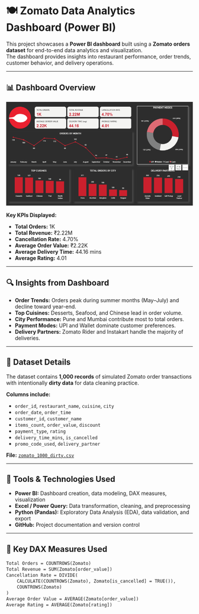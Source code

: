 # 🍽️ Zomato Data Analytics Dashboard (Power BI)

This project showcases a **Power BI dashboard** built using a **Zomato orders dataset** for end-to-end data analytics and visualization.  
The dashboard provides insights into restaurant performance, order trends, customer behavior, and delivery operations.

---

## 📊 Dashboard Overview

![Zomato Dashboard](Dashboard_screenshot.png)


**Key KPIs Displayed:**
- **Total Orders:** 1K  
- **Total Revenue:** ₹2.22M  
- **Cancellation Rate:** 4.70%  
- **Average Order Value:** ₹2.22K  
- **Average Delivery Time:** 44.16 mins  
- **Average Rating:** 4.01  

---

## 🔍 Insights from Dashboard

- **Order Trends:** Orders peak during summer months (May–July) and decline toward year-end.  
- **Top Cuisines:** Desserts, Seafood, and Chinese lead in order volume.  
- **City Performance:** Pune and Mumbai contribute most to total orders.  
- **Payment Modes:** UPI and Wallet dominate customer preferences.  
- **Delivery Partners:** Zomato Rider and Instakart handle the majority of deliveries.

---

## 🧹 Dataset Details

The dataset contains **1,000 records** of simulated Zomato order transactions with intentionally **dirty data** for data cleaning practice.

**Columns include:**
- `order_id`, `restaurant_name`, `cuisine`, `city`
- `order_date`, `order_time`
- `customer_id`, `customer_name`
- `items_count`, `order_value`, `discount`
- `payment_type`, `rating`
- `delivery_time_mins`, `is_cancelled`
- `promo_code_used`, `delivery_partner`

**File:** [`zomato_1000_dirty.csv`](./zomato_1000_dirty.csv)

---

## 🧠 Tools & Technologies Used

- **Power BI:** Dashboard creation, data modeling, DAX measures, visualization  
- **Excel / Power Query:** Data transformation, cleaning, and preprocessing  
- **Python (Pandas):** Exploratory Data Analysis (EDA), data validation, and export  
- **GitHub:** Project documentation and version control  

---

## 🧩 Key DAX Measures Used

```DAX
Total Orders = COUNTROWS(Zomato)
Total Revenue = SUM(Zomato[order_value])
Cancellation Rate = DIVIDE(
    CALCULATE(COUNTROWS(Zomato), Zomato[is_cancelled] = TRUE()),
    COUNTROWS(Zomato)
)
Average Order Value = AVERAGE(Zomato[order_value])
Average Rating = AVERAGE(Zomato[rating])
